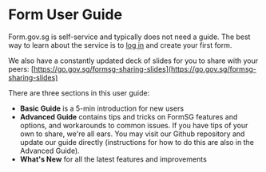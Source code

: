 # Form User Guide

Form.gov.sg is self-service and typically does not need a guide. The best way to learn about the service is to [log in](https://form.gov.sg/#!/signin) and create your first form. 

We also have a constantly updated deck of slides for you to share with your peers: [https://go.gov.sg/formsg-sharing-slides](https://go.gov.sg/formsg-sharing-slides)

There are three sections in this user guide:
- **Basic Guide** is a 5-min introduction for new users 
- **Advanced Guide** contains tips and tricks on FormSG features and options, and workarounds to common issues. If you have tips of your own to share, we're all ears. You may visit our Github repository and update our guide directly (instructions for how to do this are also in the Advanced Guide).
- **What's New** for all the latest features and improvements
